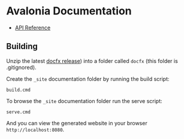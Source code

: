 # Avalonia Documentation

* [API Reference](http://avalonia.github.io/)

## Building

Unzip the latest [docfx release](https://github.com/dotnet/docfx/releases))
into a folder called `docfx` (this folder is .gitignored).

Create the `_site` documentation folder by running the build script:

```
build.cmd
```

To browse the `_site` documentation folder run the serve script:

```
serve.cmd
```

And you can view the generated website in your browser `http://localhost:8080`.
